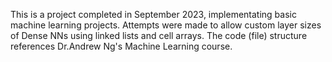 This is a project completed in September 2023, implementating basic machine learning projects. 
Attempts were made to allow custom layer sizes of Dense NNs using linked lists and cell arrays.
The code (file) structure references Dr.Andrew Ng's Machine Learning course.
